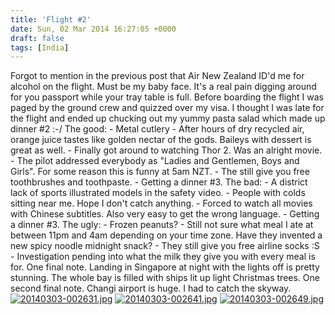 ```yaml
---
title: 'Flight #2'
date: Sun, 02 Mar 2014 16:27:05 +0000
draft: false
tags: [India]
---
```


Forgot to mention in the previous post that Air New Zealand ID'd me for alcohol on the flight. Must be my baby face. It's a real pain digging around for you passport while your tray table is full. Before boarding the flight I was paged by the ground crew and quizzed over my visa. I thought I was late for the flight and ended up chucking out my yummy pasta salad which made up dinner #2 :-/ The good: - Metal cutlery - After hours of dry recycled air, orange juice tastes like golden nectar of the gods. Baileys with dessert is great as well. - Finally got around to watching Thor 2. Was an alright movie. - The pilot addressed everybody as "Ladies and Gentlemen, Boys and Girls". For some reason this is funny at 5am NZT. - The still give you free toothbrushes and toothpaste. - Getting a dinner #3. The bad: - A district lack of sports illustrated models in the safety video. - People with colds sitting near me. Hope I don't catch anything. - Forced to watch all movies with Chinese subtitles. Also very easy to get the wrong language. - Getting a dinner #3. The ugly: - Frozen peanuts? - Still not sure what meal I ate at between 11pm and 4am depending on your time zone. Have they invented a new spicy noodle midnight snack? - They still give you free airline socks :S - Investigation pending into what the milk they give you with every meal is for. One final note. Landing in Singapore at night with the lights off is pretty stunning. The whole bay is filled with ships lit up light Christmas trees. One second final note. Changi airport is huge. I had to catch the skyway. [![20140303-002631.jpg](http://indiaana.files.wordpress.com/2014/03/20140303-002631.jpg)](http://indiaana.files.wordpress.com/2014/03/20140303-002631.jpg) [![20140303-002641.jpg](http://indiaana.files.wordpress.com/2014/03/20140303-002641.jpg)](http://indiaana.files.wordpress.com/2014/03/20140303-002641.jpg) [![20140303-002649.jpg](http://indiaana.files.wordpress.com/2014/03/20140303-002649.jpg)](http://indiaana.files.wordpress.com/2014/03/20140303-002649.jpg)